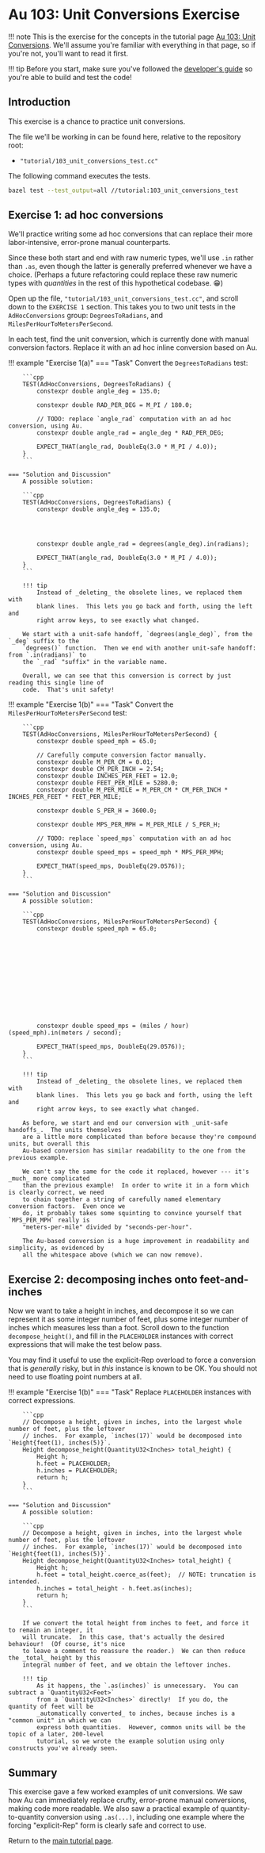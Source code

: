 # Au 103: Unit Conversions Exercise

!!! note
    This is the exercise for the concepts in the tutorial page [Au 103: Unit
    Conversions](../103-unit-conversions.md). We'll assume you're familiar with everything in that
    page, so if you're not, you'll want to read it first.

!!! tip
    Before you start, make sure you've followed the [developer's guide](../../develop.md) so you're
    able to build and test the code!

## Introduction

This exercise is a chance to practice unit conversions.

The file we'll be working in can be found here, relative to the repository root:

- `"tutorial/103_unit_conversions_test.cc"`

The following command executes the tests.

```sh
bazel test --test_output=all //tutorial:103_unit_conversions_test
```

## Exercise 1: ad hoc conversions

We'll practice writing some ad hoc conversions that can replace their more labor-intensive,
error-prone manual counterparts.

Since these both start and end with raw numeric types, we'll use `.in` rather than `.as`, even
though the latter is generally preferred whenever we have a choice.  (Perhaps a future refactoring
could replace these raw numeric types with _quantities_ in the rest of this hypothetical
codebase. :grin:)

Open up the file, `"tutorial/103_unit_conversions_test.cc"`, and scroll down to the `EXERCISE 1`
section.  This takes you to two unit tests in the `AdHocConversions` group: `DegreesToRadians`, and
`MilesPerHourToMetersPerSecond`.

In each test, find the unit conversion, which is currently done with manual conversion factors.
Replace it with an ad hoc inline conversion based on Au.

!!! example "Exercise 1(a)"
    === "Task"
        Convert the `DegreesToRadians` test:

        ```cpp
        TEST(AdHocConversions, DegreesToRadians) {
            constexpr double angle_deg = 135.0;

            constexpr double RAD_PER_DEG = M_PI / 180.0;

            // TODO: replace `angle_rad` computation with an ad hoc conversion, using Au.
            constexpr double angle_rad = angle_deg * RAD_PER_DEG;

            EXPECT_THAT(angle_rad, DoubleEq(3.0 * M_PI / 4.0));
        }
        ```

    === "Solution and Discussion"
        A possible solution:

        ```cpp
        TEST(AdHocConversions, DegreesToRadians) {
            constexpr double angle_deg = 135.0;




            constexpr double angle_rad = degrees(angle_deg).in(radians);

            EXPECT_THAT(angle_rad, DoubleEq(3.0 * M_PI / 4.0));
        }
        ```

        !!! tip
            Instead of _deleting_ the obsolete lines, we replaced them with
            blank lines.  This lets you go back and forth, using the left and
            right arrow keys, to see exactly what changed.

        We start with a unit-safe handoff, `degrees(angle_deg)`, from the `_deg` suffix to the
        `degrees()` function.  Then we end with another unit-safe handoff: from `.in(radians)` to
        the `_rad` "suffix" in the variable name.

        Overall, we can see that this conversion is correct by just reading this single line of
        code.  That's unit safety!

!!! example "Exercise 1(b)"
    === "Task"
        Convert the `MilesPerHourToMetersPerSecond` test:

        ```cpp
        TEST(AdHocConversions, MilesPerHourToMetersPerSecond) {
            constexpr double speed_mph = 65.0;

            // Carefully compute conversion factor manually.
            constexpr double M_PER_CM = 0.01;
            constexpr double CM_PER_INCH = 2.54;
            constexpr double INCHES_PER_FEET = 12.0;
            constexpr double FEET_PER_MILE = 5280.0;
            constexpr double M_PER_MILE = M_PER_CM * CM_PER_INCH * INCHES_PER_FEET * FEET_PER_MILE;

            constexpr double S_PER_H = 3600.0;

            constexpr double MPS_PER_MPH = M_PER_MILE / S_PER_H;

            // TODO: replace `speed_mps` computation with an ad hoc conversion, using Au.
            constexpr double speed_mps = speed_mph * MPS_PER_MPH;

            EXPECT_THAT(speed_mps, DoubleEq(29.0576));
        }
        ```

    === "Solution and Discussion"
        A possible solution:

        ```cpp
        TEST(AdHocConversions, MilesPerHourToMetersPerSecond) {
            constexpr double speed_mph = 65.0;













            constexpr double speed_mps = (miles / hour)(speed_mph).in(meters / second);

            EXPECT_THAT(speed_mps, DoubleEq(29.0576));
        }
        ```

        !!! tip
            Instead of _deleting_ the obsolete lines, we replaced them with
            blank lines.  This lets you go back and forth, using the left and
            right arrow keys, to see exactly what changed.

        As before, we start and end our conversion with _unit-safe handoffs_.  The units themselves
        are a little more complicated than before because they're compound units, but overall this
        Au-based conversion has similar readability to the one from the previous example.

        We can't say the same for the code it replaced, however --- it's _much_ more complicated
        than the previous example!  In order to write it in a form which is clearly correct, we need
        to chain together a string of carefully named elementary conversion factors.  Even once we
        do, it probably takes some squinting to convince yourself that `MPS_PER_MPH` really is
        "meters-per-mile" divided by "seconds-per-hour".

        The Au-based conversion is a huge improvement in readability and simplicity, as evidenced by
        all the whitespace above (which we can now remove).

## Exercise 2: decomposing inches onto feet-and-inches

Now we want to take a height in inches, and decompose it so we can represent it as some integer
number of feet, plus some integer number of inches which measures less than a foot.  Scroll down to
the function `decompose_height()`, and fill in the `PLACEHOLDER` instances with correct expressions
that will make the test below pass.

You may find it useful to use the explicit-Rep overload to force a conversion that is _generally_
risky, but in _this_ instance is known to be OK.  You should not need to use floating point
numbers at all.

!!! example "Exercise 1(b)"
    === "Task"
        Replace `PLACEHOLDER` instances with correct expressions.

        ```cpp
        // Decompose a height, given in inches, into the largest whole number of feet, plus the leftover
        // inches.  For example, `inches(17)` would be decomposed into `Height{feet(1), inches(5)}`.
        Height decompose_height(QuantityU32<Inches> total_height) {
            Height h;
            h.feet = PLACEHOLDER;
            h.inches = PLACEHOLDER;
            return h;
        }
        ```

    === "Solution and Discussion"
        A possible solution:

        ```cpp
        // Decompose a height, given in inches, into the largest whole number of feet, plus the leftover
        // inches.  For example, `inches(17)` would be decomposed into `Height{feet(1), inches(5)}`.
        Height decompose_height(QuantityU32<Inches> total_height) {
            Height h;
            h.feet = total_height.coerce_as(feet);  // NOTE: truncation is intended.
            h.inches = total_height - h.feet.as(inches);
            return h;
        }
        ```

        If we convert the total height from inches to feet, and force it to remain an integer, it
        will truncate.  In this case, that's actually the desired behaviour!  (Of course, it's nice
        to leave a comment to reassure the reader.)  We can then reduce the _total_ height by this
        integral number of feet, and we obtain the leftover inches.

        !!! tip
            As it happens, the `.as(inches)` is unnecessary.  You can subtract a `QuantityU32<Feet>`
            from a `QuantityU32<Inches>` directly!  If you do, the quantity of feet will be
            _automatically converted_ to inches, because inches is a "common unit" in which we can
            express both quantities.  However, common units will be the topic of a later, 200-level
            tutorial, so we wrote the example solution using only constructs you've already seen.

## Summary

This exercise gave a few worked examples of unit conversions.  We saw how Au can immediately replace
crufty, error-prone manual conversions, making code more readable.  We also saw a practical example
of quantity-to-quantity conversion using `.as(...)`, including one example where the forcing
"explicit-Rep" form is clearly safe and correct to use.

Return to the [main tutorial page](../103-unit-conversions.md).
